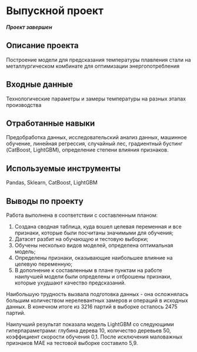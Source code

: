 #  Выпускной проект
***Проект завершен***
## Описание проекта
Построение модели для предсказания температуры плавления стали на металлургическом комбинате для оптимизации энергопотребления
## Входные данные
Технологические параметры и замеры температуры на разных этапах производства
## Отработанные навыки
Предобработка данных, исследовательский анализ данных, машинное обучение, линейная регрессия, случайный лес, градиентный бустинг (CatBoost, LightGBM), определение степени влияния признаков.
## Используемые инструменты
Pandas, Sklearn, CatBoost, LightGBM
## Выводы по проекту
Работа выполнена в соответствии с составленным планом:
1. Создана сводная таблица, куда вошел целевая переменная и все признаки, которые были посчитаны значимыми для обучения;
2. Датасет разбит на обучающую и тестовую выборки;
3. Обучены несколько видов моделей, определена оптимальная модель;
4. Определены признаки, оказывающие наибольшее влияние на целевую переменную;
5. В дополнение к составленным в плане пунктам на работе наилучшей модели были определены и отброшены признаки, которые ухудшают качество предсказаний.

Наибольшую трудность вызвала подготовка данных - она осложнялась большим количеством нерелевантных замеров и операций в исходных данных. 
В конечном итоге из 3216 партий в выборке осталось 2475 партий.

Наилучший результат показала модель LightGBM со следующими гиперпараметрами: глубина дерева 10, количество деревьев 50, коэффициент скорости обучения 0,1.
После исключения маловажных признаков MAE на тестовой выборке составило 5,9.